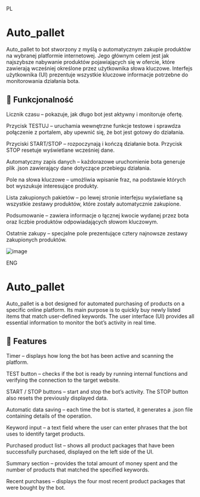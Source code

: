 PL
# Auto_pallet
Auto_pallet to bot stworzony z myślą o automatycznym zakupie produktów na wybranej platformie internetowej. Jego głównym celem jest jak najszybsze nabywanie produktów pojawiających się w ofercie, które zawierają wcześniej określone przez użytkownika słowa kluczowe. Interfejs użytkownika (UI) prezentuje wszystkie kluczowe informacje potrzebne do monitorowania działania bota.

## 🧠 Funkcjonalność
Licznik czasu – pokazuje, jak długo bot jest aktywny i monitoruje ofertę.

Przycisk TESTUJ – uruchamia wewnętrzne funkcje testowe i sprawdza połączenie z portalem, aby upewnić się, że bot jest gotowy do działania.

Przyciski START/STOP – rozpoczynają i kończą działanie bota. Przycisk STOP resetuje wyświetlane wcześniej dane.

Automatyczny zapis danych – każdorazowe uruchomienie bota generuje plik .json zawierający dane dotyczące przebiegu działania.

Pole na słowa kluczowe – umożliwia wpisanie fraz, na podstawie których bot wyszukuje interesujące produkty.

Lista zakupionych pakietów – po lewej stronie interfejsu wyświetlane są wszystkie zestawy produktów, które zostały automatycznie zakupione.

Podsumowanie – zawiera informacje o łącznej kwocie wydanej przez bota oraz liczbie produktów odpowiadających słowom kluczowym.

Ostatnie zakupy – specjalne pole prezentujące cztery najnowsze zestawy zakupionych produktów.


![image](https://github.com/user-attachments/assets/30bd0426-3863-4f36-aac0-b387ff2fcc2f)


ENG
# Auto_pallet
Auto_pallet is a bot designed for automated purchasing of products on a specific online platform. Its main purpose is to quickly buy newly listed items that match user-defined keywords. The user interface (UI) provides all essential information to monitor the bot’s activity in real time.

## 🧠 Features
Timer – displays how long the bot has been active and scanning the platform.

TEST button – checks if the bot is ready by running internal functions and verifying the connection to the target website.

START / STOP buttons – start and stop the bot’s activity. The STOP button also resets the previously displayed data.

Automatic data saving – each time the bot is started, it generates a .json file containing details of the operation.

Keyword input – a text field where the user can enter phrases that the bot uses to identify target products.

Purchased product list – shows all product packages that have been successfully purchased, displayed on the left side of the UI.

Summary section – provides the total amount of money spent and the number of products that matched the specified keywords.

Recent purchases – displays the four most recent product packages that were bought by the bot.
